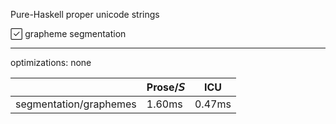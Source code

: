 Pure-Haskell proper unicode strings

✓⃞ grapheme segmentation


-------


optimizations: none

|       	           |  Prose/𝘚   |  ICU          |
|--------------------------|------------|---------------|
|segmentation/graphemes    | 1.60ms     | 0.47ms        |



